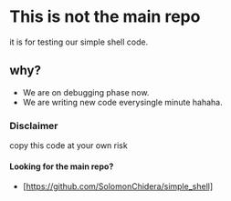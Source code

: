 # This is not the main repo
it is for testing our simple shell code.
## why?
- We are on debugging phase now.
- We are writing new code everysingle minute hahaha.
### Disclaimer
copy this code at your own risk 

#### Looking for the main repo?
- [https://github.com/SolomonChidera/simple_shell]

